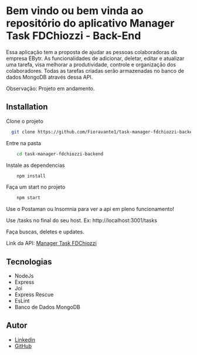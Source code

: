# Bem vindo ou bem vinda ao repositório do aplicativo Manager Task FDChiozzi - Back-End

Essa aplicação tem a proposta de ajudar as pessoas colaboradoras da empresa EBytr. As funcionalidades de adicionar, deletar, editar e atualizar uma tarefa, visa melhorar a produtividade, controle e organização dos colaboradores. Todas as tarefas criadas serão armazenadas no banco de dados MongoDB através dessa API.  

Observação: Projeto em andamento.

## Installation

Clone o projeto

```bash
  git clone https://github.com/Fioravante1/task-manager-fdchiozzi-backend.git
```

Entre na pasta

```bash
    cd task-manager-fdchiozzi-backend
```

Instale as dependencias

```bash
    npm install
```
Faça um start no projeto

```bash
    npm start
```
Use o Postaman ou Insomnia para ver a api em pleno funcionamento!

Use /tasks no final do seu host. Ex: http://localhost:3001/tasks

Faça buscas, deletes e updates.

Link da API:  [Manager Task FDChiozzi](https://manager-tasks-fdchiozzi.herokuapp.com/tasks)


## Tecnologias

- NodeJs
- Express
- Joi
- Express Rescue
- EsLint
- Banco de Dados MongoDB


## Autor

- [Linkedin](https://www.linkedin.com/in/fioravantechiozzi/)
- [GitHub](https://github.com/Fioravante1)
